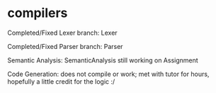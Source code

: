 # compilers

Completed/Fixed Lexer branch: Lexer

Completed/Fixed Parser branch: Parser

Semantic Analysis: SemanticAnalysis still working on Assignment

Code Generation: does not compile or work; met with tutor for hours, hopefully a little credit for the logic :/
